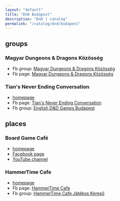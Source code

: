 ```yaml
---
layout: "default"
title: "DnD Budapest"
description: "DnD | catalog"
permalink: "/catalog/dnd/budapest"
---
```


## groups

### Magyar Dungeons & Dragons Közösség

- Fb group: [Magyar Dungeons & Dragons Közösség](https://www.facebook.com/groups/752345181529081)
- Fb page: [Magyar Dungeons & Dragons Közösség](https://www.facebook.com/Magyar-Dungeons-Dragons-K%C3%B6z%C3%B6ss%C3%A9g-325343151198496/)

### Tian's Never Ending Conversation

- [homepage](https://www.tianandcompany.com)
- Fb page: [Tian's Never Ending Conversation](https://www.facebook.com/tianandcompany)
- Fb group: [English D&D Games Budapest](https://www.facebook.com/groups/385900859047129)

## places

### Board Game Café

- [homepage](https://boardgamecafe.hu)
- [Facebook page](https://www.facebook.com/boardgamecafebudapest)
- [YouTube channel](https://www.youtube.com/channel/UCM_riS_L76n6FNOTj8-1bqA)

### HammerTime Cafe

- [homepage](https://hammertimecafe.hu)
- Fb page: [HammerTime Cafe](https://www.facebook.com/hammertimecafe)
- Fb group: [HammerTime Cafe Játékos Kereső](https://www.facebook.com/groups/HammerTimeCafeJatekosKereso)
